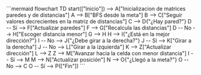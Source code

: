 ´´´mermaid
flowchart TD
    start(["Inicio"]) --> A["Inicializacion de matrices paredes y de distancias"]
    A --> B["BFS desde la meta"]
    B --> C["Seguir valores decrecientes en la matriz de distancias"]
    C --> D{"¿Hay pared?"}
    D -- Sí --> F["Actualizar paredes"]
    F --> G["Recalcula las distancias"]
    D -- No --> H["Escoger distancia menor"]
    G --> H
    H --> I{"¿Está en la mejor dirección?"}
    I -- No --> J{"¿Debe girar a la derecha?"}
    J -- Sí --> K["Girar a la derecha"]
    J -- No --> L["Girar a la izquierda"]
    K --> Z["Actualizar dirección"]
    L --> Z
    Z --> M["Avanzar hacia la celda con menor distancia"]
    I -- Sí --> M
    M --> N["Actualizar posición"]
    N --> O{"¿Llegó a la meta?"}
    O -- No --> C
    O -- Sí --> P(["Fin"])
´´´